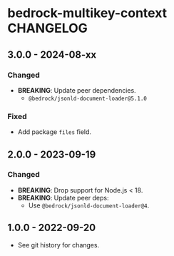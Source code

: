 # bedrock-multikey-context CHANGELOG

## 3.0.0 - 2024-08-xx

### Changed
- **BREAKING**: Update peer dependencies.
  - `@bedrock/jsonld-document-loader@5.1.0`

### Fixed
- Add package `files` field.

## 2.0.0 - 2023-09-19

### Changed
- **BREAKING**: Drop support for Node.js < 18.
- **BREAKING**: Update peer deps:
  - Use `@bedrock/jsonld-document-loader@4`.

## 1.0.0 - 2022-09-20

- See git history for changes.
